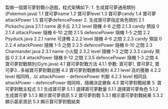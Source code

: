 製做一個寶可夢對戰小遊戲，程式架構如下:
    1. 生成寶可夢通用類別(Pokemon.java)
        1.1 寶可夢name
        1.2 寶可夢level
        1.3 寶可夢candy
        1.4 寶可夢attackPower
        1.5 寶可夢defencePower
    2. 生成寶可夢指定角色類別 
        2.1 Pickachu.java
            2.1.1 name 皮卡丘
            2.1.2 level 隨機 4-6 之間
            2.1.3 candy 預設 0
            2.1.4 attackPower 隨機 6-10 之間
            2.1.5 defencePower 隨機 1-5 之間
        2.2 Psyduck.java
            2.2.1 name 可達鴨
            2.2.2 level 隨機 4-6 之間
            2.2.3 candy 預設 0
            2.2.4 attackPower 隨機 1-5 之間
            2.2.5 defencePower 隨機 6-10 之間
        2.3 Charmander.java
            2.3.1 name 小火龍
            2.3.2 level 隨機 1-3 之間
            2.3.3 candy 預設 0
            2.3.4 attackPower 隨機 8-12 之間
            2.3.5 defencePower 隨機 1-3 之間
    4. 寶可夢對戰類別(Gym.java)
        4.1 寶可夢對戰方法
            4.1.1 參數: 寶可夢1, 寶可夢2, 寶可夢3...多組寶可夢對戰迴圈
        4.2 寶可夢對戰勝負規則
            4.2.1 level 高的獲勝
            4.2.2 level 相同時，以 attackPower - defencePower 判斷
            4.2.3 level 相同且 attackPower - defencePower 相同時，隨機決定勝負
        4.3 寶可夢對戰結果
    5. 寶可夢對戰主程式
        5.1 生成寶可夢
            5.1.1 選擇寶可夢數量
            5.1.1 選擇寶可夢角色
            5.1.2 生成寶可夢
            5.1.3 顯示寶可夢資訊
        5.2 寶可夢對戰
            5.3.1 顯示寶可夢對戰結果
            5.3.2 顯示贏家資訊
        5.3 顯示寶可夢對戰結束